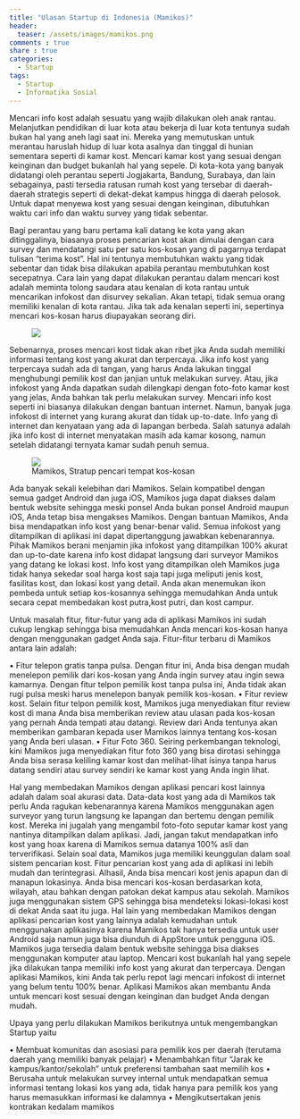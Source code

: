 ```yaml
---
title: "Ulasan Startup di Indonesia (Mamikos)"
header:
  teaser: /assets/images/mamikos.png
comments : true
share : true
categories:
  - Startup
tags:
  - Startup
  - Informatika Sosial
---
```


Mencari info kost adalah sesuatu yang wajib dilakukan oleh anak rantau. Melanjutkan pendidikan di luar kota atau bekerja di luar kota tentunya sudah bukan hal yang aneh lagi saat ini. Mereka yang memutuskan untuk merantau haruslah hidup di luar kota asalnya dan tinggal di hunian sementara seperti di kamar kost. Mencari kamar kost yang sesuai dengan keinginan dan budget bukanlah hal yang sepele. Di kota-kota yang banyak didatangi oleh perantau seperti Jogjakarta, Bandung, Surabaya, dan lain sebagainya, pasti tersedia ratusan rumah kost yang tersebar di daerah-daerah strategis seperti di dekat-dekat kampus hingga di daerah pelosok. Untuk dapat menyewa kost yang sesuai dengan keinginan, dibutuhkan waktu cari info dan waktu survey yang tidak sebentar.

Bagi perantau yang baru pertama kali datang ke kota yang akan ditinggalinya, biasanya proses pencarian kost akan dimulai dengan cara survey dan mendatangi satu per satu kos-kosan yang di pagarnya terdapat tulisan “terima kost”. Hal ini tentunya membutuhkan waktu yang tidak sebentar dan tidak bisa dilakukan apabila perantau membutuhkan kost secepatnya. Cara lain yang dapat dilakukan perantau dalam mencari kost adalah meminta tolong saudara atau kenalan di kota rantau untuk mencarikan infokost dan disurvey sekalian. Akan tetapi, tidak semua orang memiliki kenalan di kota rantau. Jika tak ada kenalan seperti ini, sepertinya mencari kos-kosan harus diupayakan seorang diri. 

<figure>
    <img src="https://banten.co/wp-content/uploads/2016/06/rumah-kos.jpg">
</figure>

Sebenarnya, proses mencari kost tidak akan ribet jika Anda sudah memiliki informasi tentang kost yang akurat dan terpercaya. Jika info kost yang terpercaya sudah ada di tangan, yang harus Anda lakukan tinggal menghubungi pemilik kost dan janjian untuk melakukan survey. Atau, jika infokost yang Anda dapatkan sudah dilengkapi dengan foto-foto kamar kost yang jelas, Anda bahkan tak perlu melakukan survey. Mencari info kost seperti ini biasanya dilakukan dengan bantuan internet. Namun, banyak juga infokost di internet yang kurang akurat dan tidak up-to-date. Info yang di internet dan kenyataan yang ada di lapangan berbeda. Salah satunya adalah jika info kost di internet menyatakan masih ada kamar kosong, namun setelah didatangi ternyata kamar sudah penuh semua.

<figure>
    <img src='https://cms.dailysocial.id/wp-content/uploads/2016/06/Mamikos-menjadi-jembatan-penghubung-antara-pencari-dengan-penyedia-hunian-sewa-sementara-di-Indonesia-Mamikos.jpg'>
    <figcaption>Mamikos, Stratup pencari tempat kos-kosan</figcaption>
</figure>

Ada banyak sekali kelebihan dari Mamikos. Selain kompatibel dengan semua gadget Android dan juga iOS, Mamikos juga dapat diakses dalam bentuk website sehingga meski ponsel Anda bukan ponsel Android maupun iOS, Anda tetap bisa mengakses Mamikos. Dengan bantuan Mamikos, Anda bisa mendapatkan info kost yang benar-benar valid. Semua infokost yang ditampilkan di aplikasi ini dapat dipertanggung jawabkan kebenarannya. Pihak Mamikos berani menjamin jika infokost yang ditampilkan 100% akurat dan up-to-date karena info kost didapat langsung dari surveyor Mamikos yang datang ke lokasi kost. Info kost yang ditampilkan oleh Mamikos juga tidak hanya sekedar soal harga kost saja tapi juga meliputi jenis kost, fasilitas kost, dan lokasi kost yang detail. Anda akan menemukan ikon pembeda untuk setiap kos-kosannya sehingga memudahkan Anda untuk secara cepat membedakan kost putra,kost putri, dan kost campur.

Untuk masalah fitur, fitur-futur yang ada di aplikasi Mamikos ini sudah cukup lengkap sehingga bisa memudahkan Anda mencari kos-kosan hanya dengan menggunakan gadget Anda saja. Fitur-fitur terbaru di Mamikos antara lain adalah:

•	Fitur telepon gratis tanpa pulsa. Dengan fitur ini, Anda bisa dengan mudah menelepon pemilik dari kos-kosan yang Anda ingin survey atau ingin sewa kamarnya. Dengan fitur telpon pemilik kost tanpa pulsa ini, Anda tidak akan rugi pulsa meski harus menelepon banyak pemilik kos-kosan.
•	Fitur review kost. Selain fitur telpon pemilik kost, Mamikos juga menyediakan fitur review kost di mana Anda bisa memberikan review atau ulasan pada kos-kosan yang pernah Anda tempati atau datangi. Review dari Anda tentunya akan memberikan gambaran kepada user Mamikos lainnya tentang kos-kosan yang Anda beri ulasan.
•	Fitur Foto 360. Seiring perkembangan teknologi, kini Mamikos juga menyediakan fitur foto 360 yang bisa dirotasi sehingga Anda bisa serasa keliling kamar kost dan melihat-lihat isinya tanpa harus datang sendiri atau survey sendiri ke kamar kost yang Anda ingin lihat.

Hal yang membedakan Mamikos dengan aplikasi pencari kost lainnya adalah dalam soal akurasi data. Data-data kost yang ada di Mamikos tak perlu Anda ragukan kebenarannya karena Mamikos menggunakan agen surveyor yang turun langsung ke lapangan dan bertemu dengan pemilik kost. Mereka ini jugalah yang mengambil foto-foto seputar kamar kost yang nantinya ditampilkan dalam aplikasi. Jadi, jangan takut mendapatkan info kost yang hoax karena di Mamikos semua datanya 100% asli dan terverifikasi. Selain soal data, Mamikos juga memiliki keunggulan dalam soal sistem pencarian kost. Fitur pencarian kost yang ada di aplikasi ini lebih mudah dan terintegrasi. Alhasil, Anda bisa mencari kost jenis apapun dan di manapun lokasinya. Anda bisa mencari kos-kosan berdasarkan kota, wilayah, atau bahkan dengan patokan dekat kampus atau sekolah. Mamikos juga menggunakan sistem GPS sehingga bisa mendeteksi lokasi-lokasi kost di dekat Anda saat itu juga. Hal lain yang membedakan Mamikos dengan aplikasi pencarian kost yang lainnya adalah kemudahan untuk menggunakan aplikasinya karena Mamikos tak hanya tersedia untuk user Android saja namun juga bisa diunduh di AppStore untuk pengguna iOS. Mamikos juga tersedia dalam bentuk website sehingga bisa diakses menggunakan komputer atau laptop.
Mencari kost bukanlah hal yang sepele jika dilakukan tanpa memiliki info kost yang akurat dan terpercaya. Dengan aplikasi Mamikos, kini Anda tak perlu repot lagi mencari infokost di internet yang belum tentu 100% benar. Aplikasi Mamikos akan membantu Anda untuk mencari kost sesuai dengan keinginan dan budget Anda dengan mudah.

Upaya yang perlu dilakukan Mamikos berikutnya untuk mengembangkan Startup yaitu 

•	Membuat komunitas dan asosiasi para pemilik kos per daerah (terutama daerah yang memiliki banyak pelajar)
•	Menambahkan fitur “Jarak ke kampus/kantor/sekolah” untuk preferensi tambahan saat memilih kos
•	Berusaha untuk melakukan survey internal untuk mendapatkan semua informasi tentang lokasi kos yang ada, tidak hanya para pemilik kos yang harus memasukkan informasi ke dalamnya
•	Mengikutsertakan jenis kontrakan kedalam mamikos 

